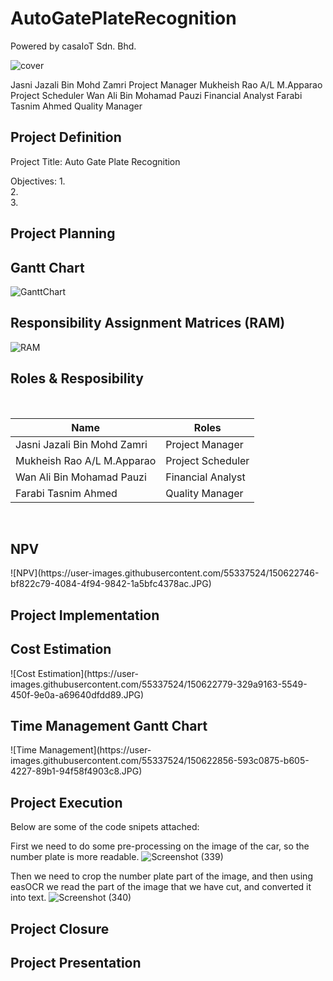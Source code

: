 # AutoGatePlateRecognition

Powered by casaIoT Sdn. Bhd.

![cover](https://user-images.githubusercontent.com/55337524/150620599-1a7966f9-ff8b-47d2-b513-0699899df6be.png)


Jasni Jazali Bin Mohd Zamri Project Manager
Mukheish Rao A/L M.Apparao Project Scheduler
Wan Ali Bin Mohamad Pauzi Financial Analyst
Farabi Tasnim Ahmed  Quality Manager


## Project Definition

Project Title: Auto Gate Plate Recognition

Objectives: 
1.  
2.  
3.  


## Project Planning
<h2>Gantt Chart</h2>

![GanttChart](https://github.com/openoneforme/AutoGatePlateRecognition/tree/main/image/GanttChart.JPG)

<h2>Responsibility Assignment Matrices (RAM)</h2>

![RAM](https://user-images.githubusercontent.com/55337524/150621570-7e63b9a5-af6b-466b-909b-2e26cf79e779.JPG)

<h2>Roles & Resposibility</h2>

<br>

| Name                                     | Roles                   |
| ---------------------------------------- | ----------------------- |
| Jasni Jazali Bin Mohd Zamri              | Project Manager         |
| Mukheish Rao A/L M.Apparao               | Project Scheduler       |
| Wan Ali Bin Mohamad Pauzi                | Financial Analyst       |
| Farabi Tasnim Ahmed                      | Quality Manager         |

<br>
<h2>NPV</h2>
![NPV](https://user-images.githubusercontent.com/55337524/150622746-bf822c79-4084-4f94-9842-1a5bfc4378ac.JPG)


## Project Implementation

<h2>Cost Estimation</h2>
![Cost Estimation](https://user-images.githubusercontent.com/55337524/150622779-329a9163-5549-450f-9e0a-a69640dfdd89.JPG)

<h2>Time Management Gantt Chart</h2>
![Time Management](https://user-images.githubusercontent.com/55337524/150622856-593c0875-b605-4227-89b1-94f58f4903c8.JPG)


## Project Execution

Below are some of the code snipets attached:

First we need to do some pre-processing on the image of the car, so the number plate is more readable.
![Screenshot (339)](https://user-images.githubusercontent.com/55405230/150630348-46318318-7ee6-40ac-9a45-0010da185982.png)

Then we need to crop the number plate part of the image, and then using easOCR we read the part of the image that we have cut, and converted it into text.
![Screenshot (340)](https://user-images.githubusercontent.com/55405230/150630456-36c7becb-31d0-4cea-a060-1db8ab157ae5.png)


## Project Closure

## Project Presentation
